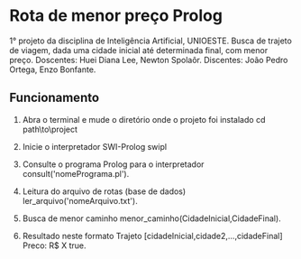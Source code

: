 # Rota de menor preço Prolog
1° projeto da disciplina de Inteligência Artificial, UNIOESTE.
Busca de trajeto de viagem, dada uma cidade inicial até determinada final, com menor preço.
Doscentes: Huei Diana Lee, Newton Spolaôr.
Discentes: João Pedro Ortega, Enzo Bonfante.

## Funcionamento
1. Abra o terminal e mude o diretório onde o projeto foi instalado
cd path\to\project

2. Inicie o interpretador SWI-Prolog
swipl

3. Consulte o programa Prolog para o interpretador
consult('nomePrograma.pl').

4. Leitura do arquivo de rotas (base de dados)
ler_arquivo('nomeArquivo.txt').

5. Busca de menor caminho
menor_caminho(CidadeInicial,CidadeFinal).

6. Resultado neste formato
Trajeto
[cidadeInicial,cidade2,...,cidadeFinal]
Preco: R$ X
true.